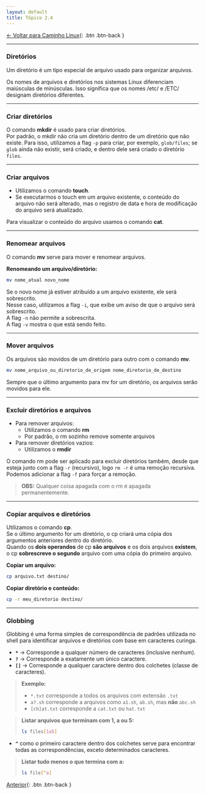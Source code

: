 ```yaml
---
layout: default 
title: Tópico 2.4
---
```


[← Voltar para Caminho Linux](/linux-essentials/01-book-lpi/Topico-02-Caminho-Linux/){: .btn .btn-back }

---

### Diretórios

Um diretório é um tipo especial de arquivo usado para organizar arquivos.

Os nomes de arquivos e diretórios nos sistemas Linux diferenciam maiúsculas de minúsculas. Isso significa que os nomes /etc/ e /ETC/ designam diretórios diferentes.

---

### Criar diretórios

O comando **mkdir** é usado para criar diretórios.  
Por padrão, o mkdir não cria um diretório dentro de um diretório que não existe. Para isso, utilizamos a flag `-p` para criar, por exemplo, `glob/files`; se `glob` ainda não existir, será criado, e dentro dele será criado o diretório `files`.

---

### Criar arquivos

- Utilizamos o comando **touch**.
- Se executarmos o touch em um arquivo existente, o conteúdo do arquivo não será alterado, mas o registro de data e hora de modificação do arquivo será atualizado.

Para visualizar o conteúdo do arquivo usamos o comando **cat**.

---

### Renomear arquivos

O comando **mv** serve para mover e renomear arquivos.

**Renomeando um arquivo/diretório:**
```sh
mv nome_atual novo_nome
```
Se o novo nome já estiver atribuído a um arquivo existente, ele será sobrescrito.  
Nesse caso, utilizamos a flag `-i`, que exibe um aviso de que o arquivo será sobrescrito.  
A flag `-n` não permite a sobrescrita.  
A flag `-v` mostra o que está sendo feito.

---

### Mover arquivos

Os arquivos são movidos de um diretório para outro com o comando **mv**.

```sh
mv nome_arquivo_ou_diretorio_de_origem nome_diretorio_de_destino
```

Sempre que o último argumento para mv for um diretório, os arquivos serão movidos para ele.

---

### Excluir diretórios e arquivos

- Para remover arquivos:
    - Utilizamos o comando **rm**
    - Por padrão, o rm sozinho remove somente arquivos
- Para remover diretórios vazios:
    - Utilizamos o **rmdir**

O comando rm pode ser aplicado para excluir diretórios também, desde que esteja junto com a flag `-r` (recursivo), logo `rm -r` é uma remoção recursiva.  
Podemos adicionar a flag `-f` para forçar a remoção.

> **OBS:** Qualquer coisa apagada com o rm é apagada permanentemente.

---

### Copiar arquivos e diretórios

Utilizamos o comando **cp**.  
Se o último argumento for um diretório, o cp criará uma cópia dos argumentos anteriores dentro do diretório.  
Quando os **dois operandos** de cp **são arquivos** e os dois arquivos **existem**, o cp **sobrescreve o segundo** arquivo com uma cópia do primeiro arquivo.

**Copiar um arquivo:**
```sh
cp arquivo.txt destino/
```

**Copiar diretório e conteúdo:**
```sh
cp -r meu_diretorio destino/
```

---

### Globbing

Globbing é uma forma simples de correspondência de padrões utilizada no shell para identificar arquivos e diretórios com base em caracteres curinga.

- **`*`** → Corresponde a qualquer número de caracteres (inclusive nenhum).
- **`?`** → Corresponde a exatamente um único caractere.
- **`[]`** → Corresponde a qualquer caractere dentro dos colchetes (classe de caracteres).

> **Exemplo:**
> - `*.txt` corresponde a todos os arquivos com extensão `.txt`
> - `a?.sh` corresponde a arquivos como `a1.sh`, `ab.sh`, mas **não** `abc.sh`
> - `[ch]at.txt` corresponde a `cat.txt` ou `hat.txt`

> **Listar arquivos que terminam com 1, a ou 5:**
> ```sh
> ls files[1a5]
> ```

- **`^`** como o primeiro caractere dentro dos colchetes serve para encontrar todas as correspondências, exceto determinados caracteres.
> **Listar tudo menos o que termina com a:**
> ```sh
> ls file[^a]
> ```

[Anterior](/linux-essentials/01-book-lpi/Topico-02-Caminho-Linux/2.3-UsandoDiretoriosAndListandoArquivos){: .btn .btn-back }